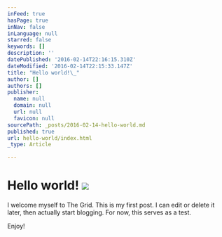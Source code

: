 ```yaml
---
inFeed: true
hasPage: true
inNav: false
inLanguage: null
starred: false
keywords: []
description: ''
datePublished: '2016-02-14T22:16:15.310Z'
dateModified: '2016-02-14T22:15:33.147Z'
title: "Hello world!\_"
author: []
authors: []
publisher:
  name: null
  domain: null
  url: null
  favicon: null
sourcePath: _posts/2016-02-14-hello-world.md
published: true
url: hello-world/index.html
_type: Article

---
```

# Hello world! ![](https://the-grid-user-content.s3-us-west-2.amazonaws.com/d94e872d-bd98-4a0c-9c4a-254d59928dba.jpg)

I welcome myself to The Grid. This is my first post. I can edit or delete it later, then actually start blogging. For now, this serves as a test. 

Enjoy!